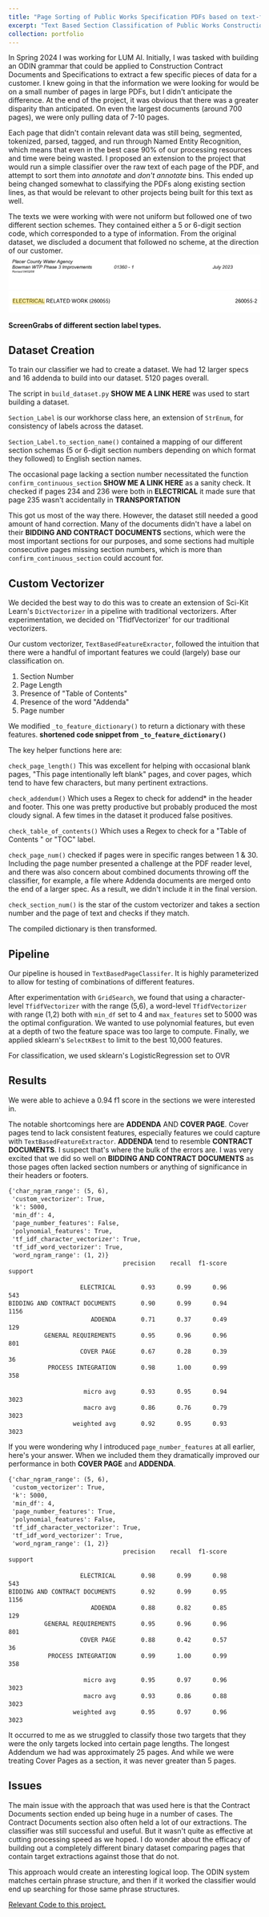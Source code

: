 ```yaml
---
title: "Page Sorting of Public Works Specification PDFs based on text-features"
excerpt: "Text Based Section Classification of Public Works Construction Documents. <br/><img src='/images/classifier-post-image.png'>"
collection: portfolio
---
```


In Spring 2024 I was working for LUM AI. Initially, I was tasked with building an ODIN grammar that could be applied to Construction Contract Documents and Specifications to extract a few specific pieces of data for a customer. I knew going in that the information we were looking for would be on a small number of pages in large PDFs, but I didn't anticipate the difference. At the end of the project, it was obvious that there was a greater disparity than anticipated. On even the largest documents (around 700 pages), we were only pulling data of 7-10 pages. 

Each page that didn't contain relevant data was still being, segmented, tokenized, parsed, tagged, and run through Named Entity Recognition, which means that even in the best case 90% of our processing resources and time were being wasted. I proposed an extension to the project that would run a simple classifier over the raw text of each page of the PDF, and attempt to sort them into *annotate* and *don't annotate* bins. This ended up being changed somewhat to classifying the PDFs along existing section lines, as that would be relevant to other projects being built for this text as well. 

The texts we were working with were not uniform but followed one of two different section schemes. They contained either a 5 or 6-digit section code, which corresponded to a type of information. From the original dataset, we discluded a document that followed no scheme, at the direction of our customer.
![5-digit Section Number](/images/5-digit-section.png)
![6-digit Section Number](/images/6-digit-section.png)

**ScreenGrabs of different section label types.**

## Dataset Creation
To train our classifier we had to create a dataset. We had 12 larger specs and 16 addenda to build into our dataset. 5120 pages overall. 

The script in `build_dataset.py` **SHOW ME A LINK HERE** was used to start building a dataset.

`Section_Label` is our workhorse class here, an extension of `StrEnum`, for consistency of labels across the dataset.

`Section_Label.to_section_name()` contained a mapping of our different section schemas (5 or 6-digit section numbers depending on which format they followed) to English section names.

The occasional page lacking a section number necessitated the function `confirm_continuous_section` **SHOW ME A LINK HERE** as a sanity check. It checked if pages 234 and 236 were both in **ELECTRICAL** it made sure that page 235 wasn't accidentally in **TRANSPORTATION**

This got us most of the way there. However, the dataset still needed a good amount of hand correction. Many of the documents didn't have a label on their **BIDDING AND CONTRACT DOCUMENTS** sections, which were the most important sections for our purposes, and some sections had multiple consecutive pages missing section numbers, which is more than `confirm_continuous_section` could account for. 


## Custom Vectorizer
We decided the best way to do this was to create an extension of Sci-Kit Learn's `DictVectorizer` in a pipeline with traditional vectorizers. After experimentation, we decided on 'TfidfVectorizer' for our traditional vectorizers. 

Our custom vectorizer, `TextBasedFeatureExractor`, followed the intuition that there were a handful of important features we could (largely) base our classification on.
 1. Section Number
 2. Page Length
 3. Presence of "Table of Contents"
 4. Presence of the word "Addenda"
 5. Page number

We modified `_to_feature_dictionary()` to return a dictionary with these features.
**shortened code snippet from `_to_feature_dictionary()`**

The key helper functions here are:
    
`check_page_length()` This was excellent for helping with occasional blank pages,   "This page intentionally left blank" pages, and cover pages, which tend to have few characters, but many pertinent extractions.

`check_addendum()` Which uses a Regex to check for addend* in the header and footer. This one was pretty productive but probably produced the most cloudy signal. A few times in the dataset it produced false positives.

`check_table_of_contents()` Which uses a Regex to check for a "Table of Contents " or "TOC" label.

`check_page_num()` checked if pages were in specific ranges between 1 & 30. Including the page number presented a challenge at the PDF reader level, and there was also concern about combined documents throwing off the classifier, for example, a file where Addenda documents are merged onto the end of a larger spec. As a result, we didn't include it in the final version.

`check_section_num()` is the star of the custom vectorizer and takes a section number and the page of text and checks if they match.

The compiled dictionary is then transformed. 

## Pipeline
Our pipeline is housed in `TextBasedPageClassifer`. It is highly parameterized to allow for testing of combinations of different features.

After experimentation with `GridSearch`, we found that using a character-level `TfidfVectorizer` with the range (5,6), a word-level `TfidfVectorizer` with range (1,2) both with `min_df` set to 4 and `max_features` set to 5000 was the optimal configuration. We wanted to use polynomial features, but even at a depth of two the feature space was too large to compute. Finally, we applied sklearn's `SelectKBest` to limit to the best 10,000 features.

For classification, we used sklearn's LogisticRegression set to OVR

## Results
We were able to achieve a 0.94 f1 score in the sections we were interested in.

The notable shortcomings here are **ADDENDA** AND **COVER PAGE**. Cover pages tend to lack consistent features, especially features we could capture with `TextBasedFeatureExtractor`. **ADDENDA** tend to resemble **CONTRACT DOCUMENTS**. I suspect that's where the bulk of the errors are. I was very excited that we did so well on **BIDDING AND CONTRACT DOCUMENTS** as those pages often lacked section numbers or anything of significance in their headers or footers. 

```
{'char_ngram_range': (5, 6),
 'custom_vectorizer': True,
 'k': 5000,
 'min_df': 4,
 'page_number_features': False,
 'polynomial_features': True,
 'tf_idf_character_vectorizer': True,
 'tf_idf_word_vectorizer': True,
 'word_ngram_range': (1, 2)}
                                precision    recall  f1-score   support

                    ELECTRICAL       0.93      0.99      0.96       543
BIDDING AND CONTRACT DOCUMENTS       0.90      0.99      0.94      1156
                       ADDENDA       0.71      0.37      0.49       129
          GENERAL REQUIREMENTS       0.95      0.96      0.96       801
                    COVER PAGE       0.67      0.28      0.39        36
           PROCESS INTEGRATION       0.98      1.00      0.99       358

                     micro avg       0.93      0.95      0.94      3023
                     macro avg       0.86      0.76      0.79      3023
                  weighted avg       0.92      0.95      0.93      3023
```

If you were wondering why I introduced `page_number_features` at all earlier, here's your answer. When we included them they dramatically improved our performance in both **COVER PAGE** and **ADDENDA**.


```
{'char_ngram_range': (5, 6),
 'custom_vectorizer': True,
 'k': 5000,
 'min_df': 4,
 'page_number_features': True,
 'polynomial_features': False,
 'tf_idf_character_vectorizer': True,
 'tf_idf_word_vectorizer': True,
 'word_ngram_range': (1, 2)}
                                precision    recall  f1-score   support 

                    ELECTRICAL       0.98      0.99      0.98       543
BIDDING AND CONTRACT DOCUMENTS       0.92      0.99      0.95      1156
                       ADDENDA       0.88      0.82      0.85       129
          GENERAL REQUIREMENTS       0.95      0.96      0.96       801
                    COVER PAGE       0.88      0.42      0.57        36
           PROCESS INTEGRATION       0.99      1.00      0.99       358

                     micro avg       0.95      0.97      0.96      3023
                     macro avg       0.93      0.86      0.88      3023
                  weighted avg       0.95      0.97      0.96      3023
```

It occurred to me as we struggled to classify those two targets that they were the only targets locked into certain page lengths. The longest Addendum we had was approximately 25 pages. And while we were treating Cover Pages as a section, it was never greater than 5 pages. 

## Issues
The main issue with the approach that was used here is that the Contract Documents section ended up being huge in a number of cases. The Contract Documents section also often held a lot of our extractions. The classifier was still successful and useful. But it wasn't quite as effective at cutting processing speed as we hoped. I do wonder about the efficacy of building out a completely different binary dataset comparing pages that contain target extractions against those that do not.

This approach would create an interesting logical loop. The ODIN system matches certain phrase structure, and then if it worked the classifier would end up searching for those same phrase structures.


[Relevant Code to this project.](https://github.com/mc-wut/internship_files/tree/905323ee86b7c2360188fb03e79316c3882e47a9/classifiers)